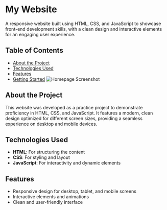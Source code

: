 # My Website

A responsive website built using HTML, CSS, and JavaScript to showcase front-end development skills, with a clean design and interactive elements for an engaging user experience.

## Table of Contents
- [About the Project](#about-the-project)
- [Technologies Used](#technologies-used)
- [Features](#features)
- [Getting Started](#getting-started)
![Homepage Screenshot](assets/img/homepage.png)


## About the Project
This website was developed as a practice project to demonstrate proficiency in HTML, CSS, and JavaScript. It features a modern, clean design optimized for different screen sizes, providing a seamless experience on desktop and mobile devices.

## Technologies Used
- **HTML**: For structuring the content
- **CSS**: For styling and layout
- **JavaScript**: For interactivity and dynamic elements

## Features
- Responsive design for desktop, tablet, and mobile screens
- Interactive elements and animations
- Clean and user-friendly interface
